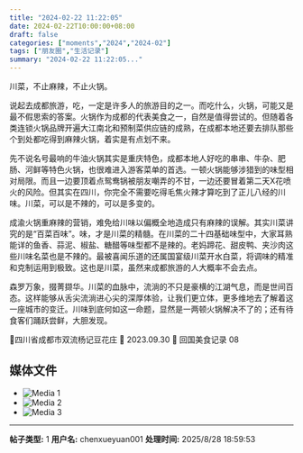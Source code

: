 ```yaml
---
title: "2024-02-22 11:22:05"
date: 2024-02-22T10:00:00+08:00
draft: false
categories: ["moments","2024","2024-02"]
tags: ["朋友圈","生活记录"]
summary: "2024-02-22 11:22:05..."
---
```


川菜，不止麻辣，不止火锅。

说起去成都旅游，吃，一定是许多人的旅游目的之一。而吃什么，火锅，可能又是最不假思索的答案。火锅作为成都的代表美食之一，自然是值得尝试的。但随着各类连锁火锅品牌开遍大江南北和预制菜供应链的成熟，在成都本地还要去排队那些个到处都吃得到麻辣火锅，着实是有点划不来。

先不说名号最响的牛油火锅其实是重庆特色，成都本地人好吃的串串、牛杂、肥肠、河鲜等特色火锅，也很难进入游客菜单的首选。一顿火锅能够涉猎到的味型相对局限。而且一边要顶着点鸳鸯锅被朋友嘲弄的不甘，一边还要冒着第二天X花喷火的风险。但其实在四川，你完全不需要吃得毛焦火辣才算吃到了正儿八经的川味。川菜，可以是不辣的，可以是多变的。

成渝火锅重麻辣的营销，难免给川味以偏概全地造成只有麻辣的误解。其实川菜讲究的是“百菜百味”。味，才是川菜的精髓。在川菜的二十四基础味型中，大家耳熟能详的鱼香、蒜泥、椒盐、糖醋等味型都不是辣的。老妈蹄花、甜皮鸭、夹沙肉这些川味名菜也是不辣的。最被喜闻乐道的还属国宴级川菜开水白菜，将调味的精准和克制运用到极致。这也是川菜，虽然来成都旅游的人大概率不会去点。

森罗万象，掇菁撷华。川菜的血脉中，流淌的不只是豪横的江湖气息，而是世间百态。这样能够从舌尖流淌进心尖的深厚体验，让我们更立体，更多维地去了解着这一座城市的变迁。川味到底何如这一命题，显然是一两顿火锅解决不了的；还有待食客们踊跃尝鲜，大胆发现。

📍四川省成都市双流杨记豆花庄
​📆 2023.09.30
​📝 回国美食记录 08

## 媒体文件

- ![Media 1](/Moments/photos/2024-02-22/202402221122050.jpg)
- ![Media 2](/Moments/photos/2024-02-22/202402221122051.jpg)
- ![Media 3](/Moments/photos/2024-02-22/202402221122052.jpg)

---

**帖子类型:** 1
**用户名:** chenxueyuan001
**处理时间:** 2025/8/28 18:59:53
